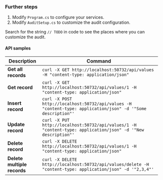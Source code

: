 ### Further steps

1. Modify `Program.cs` to configure your services.
2. Modify `AuditSetup.cs` to customize the audit configuration.

Search for the string `// TODO` in code to see the places where you can customize the audit.

#### API samples

Description | Command
------------ | -------------- 
**Get all records** | ```curl -X GET http://localhost:50732/api/values -H "content-type: application/json"```
**Get record** | ```curl -X GET http://localhost:50732/api/values/1 -H "content-type: application/json"```
**Insert record** | ```curl -X POST http://localhost:50732/api/values -H "content-type: application/json" -d '"Some description"'```
**Update record** | ```curl -X PUT http://localhost:50732/api/values/1 -H "content-type: application/json" -d '"New description"'```
**Delete record** | ```curl -X DELETE http://localhost:50732/api/values/1 -H "content-type: application/json"```
**Delete multiple records** | ```curl -X DELETE http://localhost:50732/api/values/delete -H "content-type: application/json" -d '"2,3,4"'```
